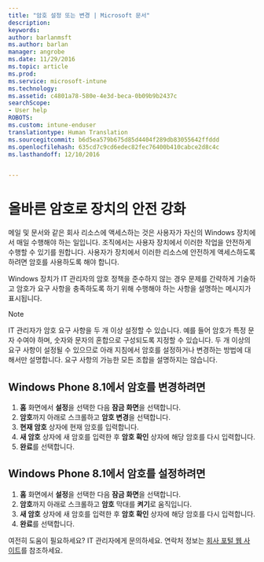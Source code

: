 ```yaml
---
title: "암호 설정 또는 변경 | Microsoft 문서"
description: 
keywords: 
author: barlanmsft
ms.author: barlan
manager: angrobe
ms.date: 11/29/2016
ms.topic: article
ms.prod: 
ms.service: microsoft-intune
ms.technology: 
ms.assetid: c4801a78-580e-4e3d-beca-0b09b9b2437c
searchScope:
- User help
ROBOTS: 
ms.custom: intune-enduser
translationtype: Human Translation
ms.sourcegitcommit: b6d5ea579b675d85d4404f289db83055642ffddd
ms.openlocfilehash: 635cd7c9cd6edec82fec76400b410cabce2d8c4c
ms.lasthandoff: 12/10/2016


---
```


# <a name="make-your-device-safer-with-the-right-password"></a>올바른 암호로 장치의 안전 강화

메일 및 문서와 같은 회사 리소스에 액세스하는 것은 사용자가 자신의 Windows 장치에서 매일 수행해야 하는 일입니다. 조직에서는 사용자 장치에서 이러한 작업을 안전하게 수행할 수 있기를 원합니다. 사용자가 장치에서 이러한 리소스에 안전하게 액세스하도록 하려면 암호를 사용하도록 해야 합니다.

Windows 장치가 IT 관리자의 암호 정책을 준수하지 않는 경우 문제를 간략하게 기술하고 암호가 요구 사항을 충족하도록 하기 위해 수행해야 하는 사항을 설명하는 메시지가 표시됩니다.

> [!Note]
> IT 관리자가 암호 요구 사항을 두 개 이상 설정할 수 있습니다. 예를 들어 암호가 특정 문자 수여야 하며, 숫자와 문자의 혼합으로 구성되도록 지정할 수 있습니다. 두 개 이상의 요구 사항이 설정될 수 있으므로 아래 지침에서 암호를 설정하거나 변경하는 방법에 대해서만 설명합니다. 요구 사항의 가능한 모든 조합을 설명하지는 않습니다.

## <a name="to-change-your-password-on-windows-phone-81"></a>Windows Phone 8.1에서 암호를 변경하려면

1. **홈** 화면에서 **설정**을 선택한 다음 **잠금 화면**을 선택합니다.
2. **암호**까지 아래로 스크롤하고 **암호 변경**을 선택합니다.
3. **현재 암호** 상자에 현재 암호를 입력합니다.
4. **새 암호** 상자에 새 암호를 입력한 후 **암호 확인** 상자에 해당 암호를 다시 입력합니다.
4. **완료**를 선택합니다.

## <a name="to-set-your-password-on-windows-phone-81"></a>Windows Phone 8.1에서 암호를 설정하려면

1. **홈** 화면에서 **설정**을 선택한 다음 **잠금 화면**을 선택합니다.
2. **암호**까지 아래로 스크롤하고 **암호** 막대를 **켜기**로 움직입니다.
3. **새 암호** 상자에 새 암호를 입력한 후 **암호 확인** 상자에 해당 암호를 다시 입력합니다.
4. **완료**를 선택합니다.

여전히 도움이 필요하세요? IT 관리자에게 문의하세요. 연락처 정보는 [회사 포털 웹 사이트](http://portal.manage.microsoft.com)를 참조하세요.

